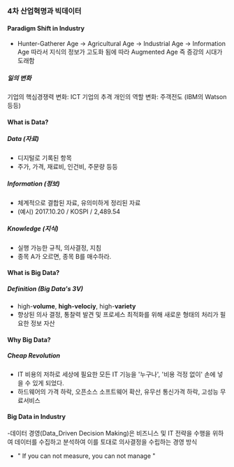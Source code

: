 ### 4차 산업혁명과 빅데이터


 #### Paradigm Shift in Industry

- Hunter-Gatherer Age -> Agricultural Age -> Industrial Age -> Information Age
  따라서 지식의 정보가 고도화 됨에 따라 Augmented Age 즉 증강의 시대가 도래함


##### 일의 변화
 기업의 핵심경쟁력 변화: ICT 기업의 추격
 개인의 역할 변화: 주객전도 (IBM의 Watson 등등)


 #### What is Data?


##### Data (자료)
 
 - 디지털로 기록된 항목
 - 주가, 가격, 재료비, 인건비, 주문량 등등


 ##### Information (정보)
 
 - 체계적으로 결합된 자료, 유의미하게 정리된 자료
 - (예시) 2017.10.20 / KOSPI / 2,489.54


##### Knowledge (지식)

 - 실행 가능한 규칙, 의사결정, 지침
 - 종목 A가 오르면, 종목 B를 매수하라.


 #### What is Big Data?


##### Definition (Big Data's 3V)

- high-**volume**, **high-velociy**, high-**variety**
- 향상된 의사 결정, 통찰력 발견 및 프로세스 최적화를 위해 새로운 형태의 처리가 필요한 정보 자산


 #### Why Big Data?
 
##### Cheap Revolution

- IT 비용의 저하로 세상에 필요한 모든 IT 기능을 '누구나', '비용 걱정 없이' 손에 넣을 수 있게 되었다.
- 하드웨어의 가격 하락, 오픈소스 소프트웨어 확산, 유무선 통신가격 하락, 고성능 무료서비스


#### Big Data in Industry

-데이터 경영(Data_Driven Decision Making)은 비즈니스 및 IT 전략을 수행을 위하여 데이터를 수집하고 분석하여
이를 토대로 의사결정을 수립하는 경영 방식
- " If you can not measure, you can not manage "

 
